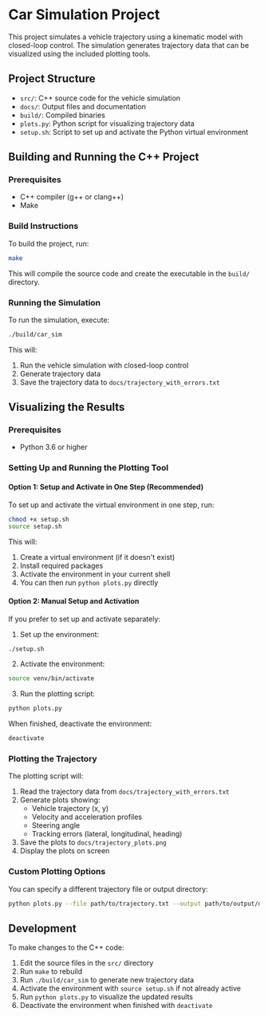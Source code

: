 # Car Simulation Project

This project simulates a vehicle trajectory using a kinematic model with closed-loop control. The simulation generates trajectory data that can be visualized using the included plotting tools.

## Project Structure

- `src/`: C++ source code for the vehicle simulation
- `docs/`: Output files and documentation
- `build/`: Compiled binaries
- `plots.py`: Python script for visualizing trajectory data
- `setup.sh`: Script to set up and activate the Python virtual environment

## Building and Running the C++ Project

### Prerequisites

- C++ compiler (g++ or clang++)
- Make

### Build Instructions

To build the project, run:

```bash
make
```

This will compile the source code and create the executable in the `build/` directory.

### Running the Simulation

To run the simulation, execute:

```bash
./build/car_sim
```

This will:
1. Run the vehicle simulation with closed-loop control
2. Generate trajectory data
3. Save the trajectory data to `docs/trajectory_with_errors.txt`

## Visualizing the Results

### Prerequisites

- Python 3.6 or higher

### Setting Up and Running the Plotting Tool

#### Option 1: Setup and Activate in One Step (Recommended)

To set up and activate the virtual environment in one step, run:

```bash
chmod +x setup.sh
source setup.sh
```

This will:
1. Create a virtual environment (if it doesn't exist)
2. Install required packages
3. Activate the environment in your current shell
4. You can then run `python plots.py` directly

#### Option 2: Manual Setup and Activation

If you prefer to set up and activate separately:

1. Set up the environment:
```bash
./setup.sh
```

2. Activate the environment:
```bash
source venv/bin/activate
```

3. Run the plotting script:
```bash
python plots.py
```

When finished, deactivate the environment:

```bash
deactivate
```

### Plotting the Trajectory

The plotting script will:
1. Read the trajectory data from `docs/trajectory_with_errors.txt`
2. Generate plots showing:
   - Vehicle trajectory (x, y)
   - Velocity and acceleration profiles
   - Steering angle
   - Tracking errors (lateral, longitudinal, heading)
3. Save the plots to `docs/trajectory_plots.png`
4. Display the plots on screen

### Custom Plotting Options

You can specify a different trajectory file or output directory:

```bash
python plots.py --file path/to/trajectory.txt --output path/to/output/dir
```

## Development

To make changes to the C++ code:
1. Edit the source files in the `src/` directory
2. Run `make` to rebuild
3. Run `./build/car_sim` to generate new trajectory data
4. Activate the environment with `source setup.sh` if not already active
5. Run `python plots.py` to visualize the updated results
6. Deactivate the environment when finished with `deactivate` 